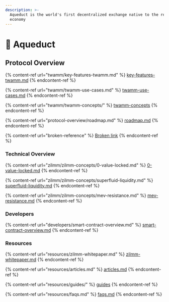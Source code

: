 ```yaml
---
description: >-
  Aqueduct is the world's first decentralized exchange native to the real-time
  economy
---
```


# 🌊 Aqueduct

## Protocol Overview

{% content-ref url="twamm/key-features-twamm.md" %}
[key-features-twamm.md](twamm/key-features-twamm.md)
{% endcontent-ref %}

{% content-ref url="twamm/twamm-use-cases.md" %}
[twamm-use-cases.md](twamm/twamm-use-cases.md)
{% endcontent-ref %}

{% content-ref url="twamm/twamm-concepts/" %}
[twamm-concepts](twamm/twamm-concepts/)
{% endcontent-ref %}

{% content-ref url="protocol-overview/roadmap.md" %}
[roadmap.md](protocol-overview/roadmap.md)
{% endcontent-ref %}

{% content-ref url="broken-reference" %}
[Broken link](broken-reference)
{% endcontent-ref %}



### Technical Overview

{% content-ref url="zilmm/zilmm-concepts/0-value-locked.md" %}
[0-value-locked.md](zilmm/zilmm-concepts/0-value-locked.md)
{% endcontent-ref %}

{% content-ref url="zilmm/zilmm-concepts/superfluid-liquidity.md" %}
[superfluid-liquidity.md](zilmm/zilmm-concepts/superfluid-liquidity.md)
{% endcontent-ref %}

{% content-ref url="zilmm/zilmm-concepts/mev-resistance.md" %}
[mev-resistance.md](zilmm/zilmm-concepts/mev-resistance.md)
{% endcontent-ref %}

### Developers

{% content-ref url="developers/smart-contract-overview.md" %}
[smart-contract-overview.md](developers/smart-contract-overview.md)
{% endcontent-ref %}



### Resources

{% content-ref url="resources/zilmm-whitepaper.md" %}
[zilmm-whitepaper.md](resources/zilmm-whitepaper.md)
{% endcontent-ref %}

{% content-ref url="resources/articles.md" %}
[articles.md](resources/articles.md)
{% endcontent-ref %}

{% content-ref url="resources/guides/" %}
[guides](resources/guides/)
{% endcontent-ref %}

{% content-ref url="resources/faqs.md" %}
[faqs.md](resources/faqs.md)
{% endcontent-ref %}
